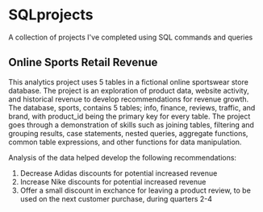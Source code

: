 # SQLprojects
A collection of projects I've completed using SQL commands and queries

## Online Sports Retail Revenue
This analytics project uses 5 tables in a fictional online sportswear store database. The project is an exploration of product data, website activity, and historical revenue to develop recommendations for revenue growth. The database, sports, contains 5 tables; info, finance, reviews, traffic, and brand, with product_id being the primary key for every table. The project goes through a demonstration of skills such as joining tables, filtering and grouping results, case statements, nested queries, aggregate functions, common table expressions, and other functions for data manipulation. 

Analysis of the data helped develop the following recommendations:
1. Decrease Adidas discounts for potential increased revenue
2. Increase Nike discounts for potential increased revenue
3. Offer a small discount in exchance for leaving a product review, to be used on the next customer purchase, during quarters 2-4

